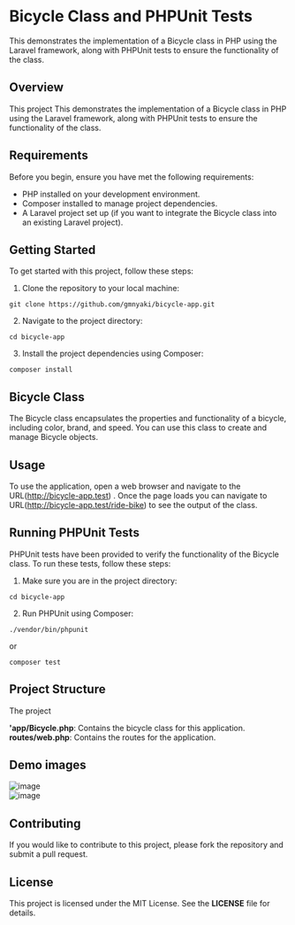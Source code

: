 # Bicycle Class and PHPUnit Tests
This demonstrates the implementation of a Bicycle class in PHP using the Laravel framework, along with PHPUnit tests to ensure the functionality of the class.

## Overview 
This project This demonstrates the implementation of a Bicycle class in PHP using the Laravel framework, along with PHPUnit tests to ensure the functionality of the class.

## Requirements

Before you begin, ensure you have met the following requirements:

- PHP installed on your development environment.
- Composer installed to manage project dependencies.
- A Laravel project set up (if you want to integrate the Bicycle class into an existing Laravel project).

## Getting Started
To get started with this project, follow these steps:

1. Clone the repository to your local machine:
```
git clone https://github.com/gmnyaki/bicycle-app.git  

```
2. Navigate to the project directory:
```
cd bicycle-app

```
3. Install the project dependencies using Composer:

```
composer install

```
## Bicycle Class
The Bicycle class encapsulates the properties and functionality of a bicycle, including color, brand, and speed. 
You can use this class to create and manage Bicycle objects.
## Usage
To use the application, open a web browser and navigate to the URL(http://bicycle-app.test) . Once the page loads you can navigate to URL(http://bicycle-app.test/ride-bike) to see the output of the class.
## Running PHPUnit Tests
PHPUnit tests have been provided to verify the functionality of the Bicycle class. To run these tests, follow these steps:
1. Make sure you are in the project directory:
```
cd bicycle-app

```
2. Run PHPUnit using Composer:

```
./vendor/bin/phpunit

```
or
```
composer test

```
## Project Structure
The project

**'app/Bicycle.php**: Contains the bicycle class for this application.    
**routes/web.php**: Contains the routes for the application.    

## Demo images 
![image](https://user-images.githubusercontent.com/25588619/226086365-e4526603-5b21-44da-af97-2c8c92cb03bc.png)         
![image](https://user-images.githubusercontent.com/25588619/226086413-02026e99-ed8e-48e6-87a6-8d717b0c603d.png)   
   

## Contributing  
If you would like to contribute to this project, please fork the repository and submit a pull request.   

## License

This project is licensed under the MIT License. See the **LICENSE** file for details.


